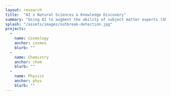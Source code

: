 ```yaml
---
layout: research
title:  "AI x Natural Sciences & Knowledge Discovery"
summary: "Using AI to augment the ability of subject matter experts (SMEs) to pour through trememdous amounts of data and exract insights which further human knowledge and understanding of the universe."
splash: "/assets/images/outbreak-detection.jpg"
projects:
  - 
    name: Cosmology
    anchor: cosmos
    blurb: ""
  -
    name: Chemistry
    anchor: chem
    blurb: ""
  -
    name: Physics
    anchor: phys
    blurb: ""
---
```

